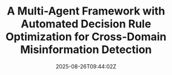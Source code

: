---
title: "A Multi-Agent Framework with Automated Decision Rule Optimization for Cross-Domain Misinformation Detection"
authors:
- Hui Li
- Ante Wang
- Kunquan Li
- Zhihao Wang
- Liang Zhang
- Delai Qiu
- Qingsong Liu
- Jinsong Su
author_notes:
- "共同一作"
- "共同一作"
- 
- 
- 
- 
- 
- "通讯作者"
date: "2025-08-26T09:44:02Z"
publishDate: "2025-08-26T09:44:02Z"
publication_types: [directiona]
publication: "**In Proc. of EMNLP 2025** (CCF-B)"
---